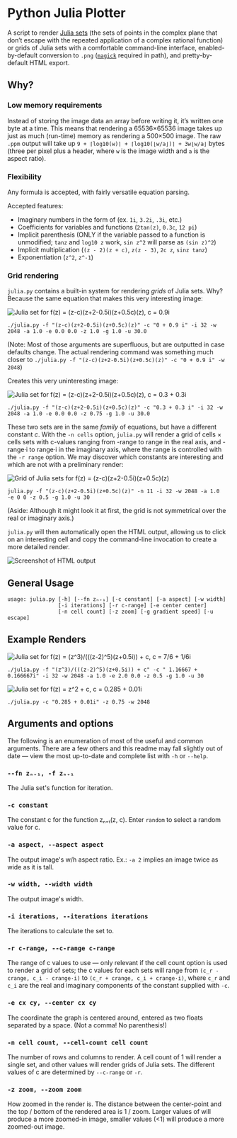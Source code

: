 # Python Julia Plotter

A script to render [Julia sets](https://en.m.wikipedia.org/wiki/Julia_set) (the
sets of points in the complex plane that don’t escape with the repeated
application of a complex rational function) or grids of Julia sets with a
comfortable command-line interface, enabled-by-default conversion to `.png`
([`magick`][1] required in path), and pretty-by-default HTML export.

## Why?

### Low memory requirements

Instead of storing the image data  an array before writing it, it’s written one
byte at a time. This means that rendering a 65536×65536 image takes up just as
much (run-time) memory as rendering a 500×500 image. The raw `.ppm` output will
take up `9 + ⌈log10(w)⌉ + ⌈log10(⌊w/a⌋)⌉ + 3w⌊w/a⌋` bytes (three per pixel plus
a header, where `w` is the image width and `a` is the aspect ratio).


### Flexibility

Any formula is accepted, with fairly versatile equation parsing.

Accepted features:

* Imaginary numbers in the form of (ex. `1i`, `3.2i`, `.3i`, etc.)
* Coefficients for variables and functions (`2tan(z)`, `0.3c`, `12 pi`)
* Implicit parenthesis (ONLY if the variable passed to a function is unmodified;
  `tanz` and `log10 z` work, `sin z^2` will parse as `(sin z)^2`)
* Implicit multiplication (`(z - 2)(z + c)`, `z(z - 3)`, `2c z`, `sinz tanz`)
* Exponentiation (`z^2`, `z^-1`)

### Grid rendering

`julia.py` contains a built-in system for rendering *grids* of Julia sets. Why?
Because the same equation that makes this very interesting image:

![Julia set for f(z) = (z-c)(z+2-0.5i)(z+0.5c)(z), c =
0.9i](https://i.imgur.com/4QQRShw.png)

    ./julia.py -f "(z-c)(z+2-0.5i)(z+0.5c)(z)" -c "0 + 0.9 i" -i 32 -w 2048 -a 1.0 -e 0.0 0.0 -z 1.0 -g 1.0 -u 30.0

(Note: Most of those arguments are superfluous, but are outputted in case
defaults change. The actual rendering command was something much closer to
`./julia.py -f "(z-c)(z+2-0.5i)(z+0.5c)(z)" -c "0 + 0.9 i" -w 2048`)

Creates this very uninteresting image:

![Julia set for f(z) = (z-c)(z+2-0.5i)(z+0.5c)(z), c = 0.3 +
0.3i](https://i.imgur.com/76RVZby.png)

    ./julia.py -f "(z-c)(z+2-0.5i)(z+0.5c)(z)" -c "0.3 + 0.3 i" -i 32 -w 2048 -a 1.0 -e 0.0 0.0 -z 0.75 -g 1.0 -u 30.0

These two sets are in the same *family* of equations, but have a different
constant *c*. With the `-n cells` option, `julia.py` will render a grid of
cells × cells sets with c-values ranging from -range to range in the real axis,
and -range·i to range·i in the imaginary axis, where the range is controlled
with the `-r range` option. We may discover which constants are interesting and
which are not with a preliminary render:

![Grid of Julia sets for f(z) = (z-c)(z+2-0.5i)(z+0.5c)(z)](https://i.imgur.com/fs6Fuv6.png)

    julia.py -f "(z-c)(z+2-0.5i)(z+0.5c)(z)" -n 11 -i 32 -w 2048 -a 1.0
    -e 0 0 -z 0.5 -g 1.0 -u 30

(Aside: Although it might look it at first, the grid is not symmetrical over the
real or imaginary axis.)

`julia.py` will then automatically open the HTML output, allowing us to click on
an interesting cell and copy the command-line invocation to create a more
detailed render.

![Screenshot of HTML output](https://i.imgur.com/DmS6fex.png)

## General Usage

```
usage: julia.py [-h] [--fn zₙ₊₁] [-c constant] [-a aspect] [-w width]
                [-i iterations] [-r c-range] [-e center center]
                [-n cell count] [-z zoom] [-g gradient speed] [-u escape]
```

## Example Renders

![Julia set for f(z) = (z^3)/(((z-2)^5)(z+0.5i)) + c, c = 7/6 +
1/6i](https://i.imgur.com/dEbYTN8.png)

    ./julia.py -f "(z^3)/(((z-2)^5)(z+0.5i)) + c" -c " 1.16667 + 0.166667i" -i 32 -w 2048 -a 1.0 -e 2.0 0.0 -z 0.5 -g 1.0 -u 30

![Julia set for f(z) = z^2 + c, c = 0.285 + 0.01i](https://i.imgur.com/So2smbd.png)

    ./julia.py -c "0.285 + 0.01i" -z 0.75 -w 2048

## Arguments and options

The following is an enumeration of most of the useful and common arguments.
There are a few others and this readme may fall slightly out of date — view the
most up-to-date and complete list with `-h` or `--help`.

### `--fn zₙ₊₁, -f zₙ₊₁`

The Julia set's function for iteration.

### `-c constant`

The constant c for the function zₙ₊₁(z, c). Enter `random` to select a random
value for c.

### `-a aspect, --aspect aspect`

The output image's w/h aspect ratio. Ex.: `-a 2` implies an image twice as wide
as it is tall.

### `-w width, --width width`

The output image's width.

### `-i iterations, --iterations iterations`

The iterations to calculate the set to.

### `-r c-range, --c-range c-range`

The range of c values to use — only relevant if the cell count option is used to
render a grid of sets; the c values for each sets will range from `(c_r -
crange, c_i - crange·i)` to `(c_r + crange, c_i + crange·i)`, where `c_r` and
`c_i` are the real and imaginary components of the constant supplied with `-c`.

### `-e cx cy, --center cx cy`

The coordinate the graph is centered around, entered as two floats separated by
a space. (Not a comma! No parenthesis!)

### `-n cell count, --cell-count cell count`

The number of rows and columns to render. A cell count of 1 will render a single
set, and other values will render grids of Julia sets. The different values of c
are determined by `--c-range` or `-r`.

### `-z zoom, --zoom zoom `

How zoomed in the render is. The distance between the center-point and the top /
bottom of the rendered area is 1 / zoom. Larger values of will produce a more
zoomed-in image, smaller values (<1) will produce a more zoomed-out image.

[1]: https://www.imagemagick.org/script/index.php
